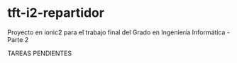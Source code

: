 # tft-i2-repartidor
Proyecto en ionic2 para el trabajo final del Grado en Ingeniería Informática - Parte 2

TAREAS PENDIENTES

